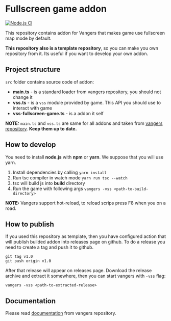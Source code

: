 # Fullscreen game addon
[![Node.js CI](https://github.com/vangers-app/vss-fullscreen-game/actions/workflows/release.yml/badge.svg)](https://github.com/vangers-app/vss-fullscreen-game/actions/workflows/release.yml)

This repository contains addon for Vangers that makes game use fullscreen map mode
by default.

**This repository also is a template repository**, so you can make you own repository
from it. Its useful if you want to develop your own addon.

## Project structure

`src` folder contains source code of addon:
* **main.ts** - is a standard loader from vangers repository, you should not change it
* **vss.ts** - is a `vss` module provided by game. This API you should use to interact with game
* **vss-fullscreen-game.ts** - is a addon it self

**NOTE:** `main.ts` and `vss.ts` are same for all addons and taken from [vangers repository](https://github.com/vangers-app/vangers-android-cpp/tree/vandroid/scripting/src).
**Keep them up to date.**

## How to develop

You need to install **node.js** with **npm** or **yarn**. We suppose that you will use
yarn. 

1. Install dependencies by calling `yarn install`
2. Run tsc compiler in watch mode `yarn run tsc --watch`
3. tsc will build js into **build** directory
4. Run the game with following args `vangers -vss <path-to-build-directory>`

**NOTE:** Vangers support hot-reload, to reload scrips press F8 when you on a road.

## How to publish

If you used this repository as template, then you have configured action that will
publish builded addon into releases page on github. To do a release you need to create a
tag and push it to github.

```
git tag v1.0
git push origin v1.0
```

After that release will appear on releases page. Download the release archive and extract it somewhere, 
then you can start vangers with `-vss` flag:

`vangers -vss <path-to-extracted-release>`

## Documentation

Please read [documentation](https://github.com/vangers-app/vangers-android-cpp/blob/vandroid/scripting/README.md) from vangers repository.
